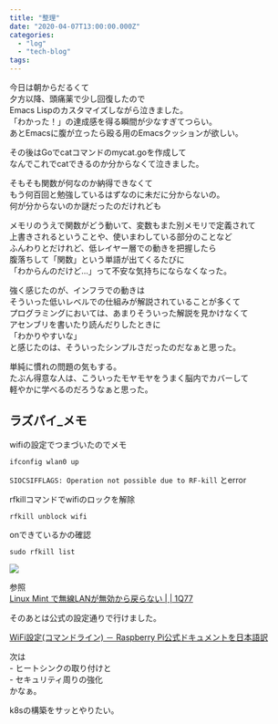 ```yaml
---
title: "整理"
date: "2020-04-07T13:00:00.000Z"
categories: 
  - "log"
  - "tech-blog"
tags: 
---
```


今日は朝からだるくて  
夕方以降、頭痛薬で少し回復したので  
Emacs Lispのカスタマイズしながら泣きました。  
「わかった！」の達成感を得る瞬間が少なすぎてつらい。  
あとEmacsに腹が立ったら殴る用のEmacsクッションが欲しい。

その後はGoでcatコマンドのmycat.goを作成して  
なんでこれでcatできるのか分からなくて泣きました。

そもそも関数が何なのか納得できなくて  
もう何百回と勉強しているはずなのに未だに分からないの。  
何が分からないのか謎だったのだけれども

メモリのうえで関数がどう動いて、変数もまた別メモリで定義されて  
上書きされるということや、使いまわしている部分のことなど  
ふんわりとだけれど、低レイヤー層での動きを把握したら  
腹落ちして「関数」という単語が出てくるたびに  
「わからんのだけど...」って不安な気持ちにならなくなった。

強く感じたのが、インフラでの動きは  
そういった低いレベルでの仕組みが解説されていることが多くて  
プログラミングにおいては、あまりそういった解説を見かけなくて  
アセンブリを書いたり読んだりしたときに  
「わかりやすいな」  
と感じたのは、そういったシンプルさだったのだなぁと思った。

単純に慣れの問題の気もする。  
たぶん得意な人は、こういったモヤモヤをうまく脳内でカバーして  
軽やかに学べるのだろうなぁと思った。

## ラズパイ\_メモ

wifiの設定でつまづいたのでメモ

```
ifconfig wlan0 up
```

`SIOCSIFFLAGS: Operation not possible due to RF-kill` とerror

rfkillコマンドでwifiのロックを解除

```
rfkill unblock wifi
```

onできているかの確認

```
sudo rfkill list
```

![](https://media.discordapp.net/attachments/691136272869359617/697104025488851074/IMG_20200408_002216.jpg?width=1282&height=961)

参照  
[Linux Mint で無線LANが無効から戻らない | | 1Q77](https://blog.1q77.com/2012/12/tool-for-enabling-and-disabling-wireless-devices/)

そのあとは公式の設定通りで行けました。

[WiFi設定(コマンドライン) － Raspberry Pi公式ドキュメントを日本語訳](http://igarashi-systems.com/sample/translation/raspberry-pi/configuration/wireless-cli.html)

次は  
\- ヒートシンクの取り付けと  
\- セキュリティ周りの強化  
かなぁ。

k8sの構築をサッとやりたい。
